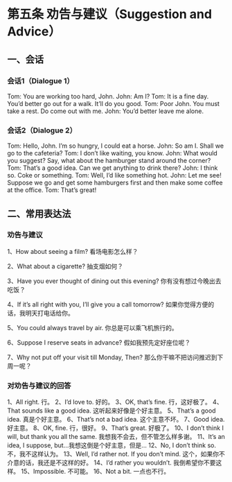 # 第五条  劝告与建议（Suggestion and Advice）

## 一、会话

### 会话1（Dialogue 1）

Tom: You are working too hard, John.
John: Am I?
Tom: It is a fine day. You’d better go out for a walk. It’ll do you good.
Tom: Poor John. You must take a rest. Do come out with me.
John: You’d better leave me alone.

### 会话2（Dialogue 2）

Tom: Hello, John. I’m so hungry, I could eat a horse.
John: So am I. Shall we go to the cafeteria?
Tom: I don’t like waiting, you know.
John: What would you suggest? Say, what about the hamburger stand around the corner?
Tom: That’s a good idea. Can we get anything to drink there?
John: I think so. Coke or something.
Tom: Well, I’d like something hot.
John: Let me see! Suppose we go and get some hamburgers first and then make some coffee at the office.
Tom: That’s great!

## 二、常用表达法

### 劝告与建议

1、How about seeing a film?
看场电影怎么样？

2、What about a cigarette?
抽支烟如何？

3、Have you ever thought of dining out this evening?
你有没有想过今晚出去吃饭？

4、If it’s all right with you, I’ll give you a call tomorrow?
如果你觉得方便的话，我明天打电话给你。

5、You could always travel by air.
你总是可以乘飞机旅行的。

6、Suppose I reserve seats in advance?
假如我预先定好座位呢？

7、Why not put off your visit till Monday, Then?
那么你干嘛不把访问推迟到下周一呢？

### 对劝告与建议的回答

1、All right. 行。
2、I’d love to. 好的。
3、OK, that’s fine. 行，这好极了。
4、That sounds like a good idea. 这听起来好像是个好主意。
5、That’s a good idea. 真是个好主意。
6、That’s not a bad idea. 这个主意不坏。
7、Good idea. 好主意。
8、OK, fine. 行，很好。
9、That’s great. 好极了。
10、I don’t think I will, but thank you all the same. 我想我不会去，但不管怎么样多谢。
11、It’s an idea, I suppose, but…我想这倒是个好主意，但是…
12、No, I don’t think so. 不，我不这样认为。
13、Well, I’d rather not. If you don’t mind. 这个，如果你不介意的话，我还是不这样的好。
14、I’d rather you wouldn’t. 我倒希望你不要这样。
15、Impossible. 不可能。
16、Not a bit. 一点也不行。



